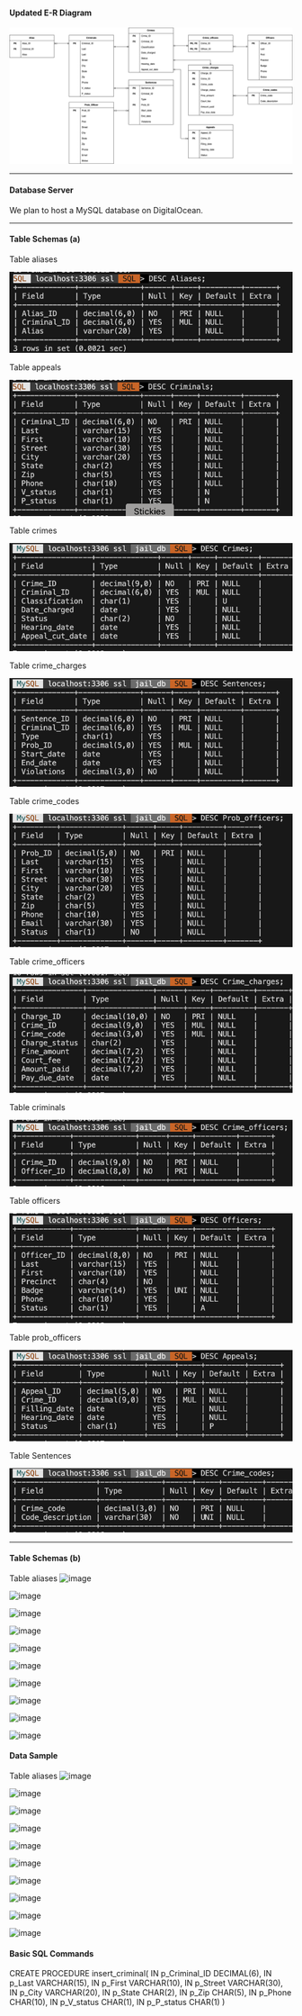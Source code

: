 #### Updated E-R Diagram

![ERD](./images/ERD.png)

---

#### Database Server

We plan to host a MySQL database on DigitalOcean.

---

#### Table Schemas (a)
Table aliases

![Schema_2](./images/Schemas/Schema_2.png)

Table appeals

![Schema_3](./images/Schemas/Schema_3.png)

Table crimes

![Schema_4](./images/Schemas/Schema_4.png)

Table crime_charges

![Schema_8](./images/Schemas/Schema_8.png)

Table crime_codes

![Schema_9](./images/Schemas/Schema_9.png)

Table crime_officers

![Schema_1](./images/Schemas/Schema_1.png)

Table criminals

![Schema_5](./images/Schemas/Schema_5.png)

Table officers

![Schema_6](./images/Schemas/Schema_6.png)

Table prob_officers

![Schema_7](./images/Schemas/Schema_7.png)

Table Sentences 

![Schema_10](./images/Schemas/Schema_10.png)

---

#### Table Schemas (b)
Table aliases
![image](https://github.com/kakary-cc/Crime-Tracking-Database-System/assets/165611994/258aab57-9ee8-420c-bce6-8dd771c11775)

![image](https://github.com/kakary-cc/Crime-Tracking-Database-System/assets/165611994/7eb14f53-8d95-41a1-88f1-028530f08f95)

![image](https://github.com/kakary-cc/Crime-Tracking-Database-System/assets/165611994/14faeb91-2293-43f2-9d96-e6d6dca52cba)

![image](https://github.com/kakary-cc/Crime-Tracking-Database-System/assets/165611994/1f812c66-8489-431f-8d25-637973ebdd94)

![image](https://github.com/kakary-cc/Crime-Tracking-Database-System/assets/165611994/b99fc213-9385-4113-b91e-2dc4621a0160)

![image](https://github.com/kakary-cc/Crime-Tracking-Database-System/assets/165611994/10f3fc74-ca23-4253-b477-c79342eb0796)

![image](https://github.com/kakary-cc/Crime-Tracking-Database-System/assets/165611994/78e54c5f-e991-47da-9c84-9d960ac8dac5)

![image](https://github.com/kakary-cc/Crime-Tracking-Database-System/assets/165611994/67c111df-c2d5-4c88-9a1b-34041c61636e)

![image](https://github.com/kakary-cc/Crime-Tracking-Database-System/assets/165611994/b6d7ebc6-0691-4966-8cf3-d31c5d86d5f0)

![image](https://github.com/kakary-cc/Crime-Tracking-Database-System/assets/165611994/e26b3324-5735-4792-a309-1c7d9765d777)

#### Data Sample
Table aliases
![image](https://github.com/kakary-cc/Crime-Tracking-Database-System/assets/165611994/8f8a3181-05e2-4652-9f70-2af7d7a5e8ed)

![image](https://github.com/kakary-cc/Crime-Tracking-Database-System/assets/165611994/141c770f-d86b-42d1-8ca0-083c27d7956d)

![image](https://github.com/kakary-cc/Crime-Tracking-Database-System/assets/165611994/cb486d44-d047-48f9-90a0-4c9782081a9f)

![image](https://github.com/kakary-cc/Crime-Tracking-Database-System/assets/165611994/412f3e54-8d43-4c0e-adbb-0e8fab89229b)

![image](https://github.com/kakary-cc/Crime-Tracking-Database-System/assets/165611994/4175edd2-46d9-4662-9f9b-e6c3c17bc948)

![image](https://github.com/kakary-cc/Crime-Tracking-Database-System/assets/165611994/b2849318-9c93-4af1-926a-bd5c66ff7a6a)

![image](https://github.com/kakary-cc/Crime-Tracking-Database-System/assets/165611994/f65038bf-588e-4777-a2a9-8aa4689a2633)

![image](https://github.com/kakary-cc/Crime-Tracking-Database-System/assets/165611994/33076cbc-2bfb-4509-b8a2-55f6367cc72b)

![image](https://github.com/kakary-cc/Crime-Tracking-Database-System/assets/165611994/85485933-c4de-4b43-ac38-e7e0b97869b0)

![image](https://github.com/kakary-cc/Crime-Tracking-Database-System/assets/165611994/539feba9-d238-41f0-93bf-b9bcb62fe556)

#### Basic SQL Commands
CREATE PROCEDURE insert_criminal(
    IN p_Criminal_ID DECIMAL(6),
    IN p_Last VARCHAR(15),
    IN p_First VARCHAR(10),
    IN p_Street VARCHAR(30),
    IN p_City VARCHAR(20),
    IN p_State CHAR(2),
    IN p_Zip CHAR(5),
    IN p_Phone CHAR(10),
    IN p_V_status CHAR(1),
    IN p_P_status CHAR(1)
)

